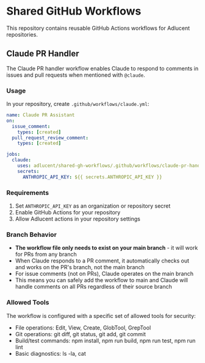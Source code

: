 # Shared GitHub Workflows

This repository contains reusable GitHub Actions workflows for Adlucent repositories.

## Claude PR Handler

The Claude PR handler workflow enables Claude to respond to comments in issues and pull requests when mentioned with `@claude`.

### Usage

In your repository, create `.github/workflows/claude.yml`:

```yaml
name: Claude PR Assistant
on:
  issue_comment:
    types: [created]
  pull_request_review_comment:
    types: [created]

jobs:
  claude:
    uses: adlucent/shared-gh-workflows/.github/workflows/claude-pr-handler.yml@main
    secrets:
      ANTHROPIC_API_KEY: ${{ secrets.ANTHROPIC_API_KEY }}
```

### Requirements

1. Set `ANTHROPIC_API_KEY` as an organization or repository secret
2. Enable GitHub Actions for your repository
3. Allow Adlucent actions in your repository settings

### Branch Behavior

- **The workflow file only needs to exist on your main branch** - it will work for PRs from any branch
- When Claude responds to a PR comment, it automatically checks out and works on the PR's branch, not the main branch
- For issue comments (not on PRs), Claude operates on the main branch
- This means you can safely add the workflow to main and Claude will handle comments on all PRs regardless of their source branch

### Allowed Tools

The workflow is configured with a specific set of allowed tools for security:
- File operations: Edit, View, Create, GlobTool, GrepTool
- Git operations: git diff, git status, git add, git commit
- Build/test commands: npm install, npm run build, npm run test, npm run lint
- Basic diagnostics: ls -la, cat